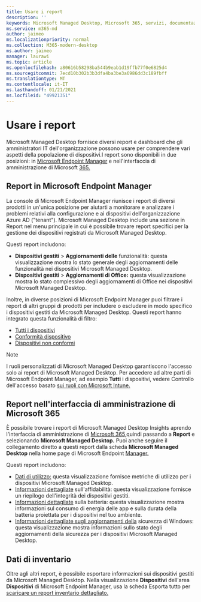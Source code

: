 ```yaml
---
title: Usare i report
description: ''
keywords: Microsoft Managed Desktop, Microsoft 365, servizi, documentazione
ms.service: m365-md
author: jaimeo
ms.localizationpriority: normal
ms.collection: M365-modern-desktop
ms.author: jaimeo
manager: laurawi
ms.topic: article
ms.openlocfilehash: a80616b58298ba544b9eab1d19ffb77f0e6825d4
ms.sourcegitcommit: 7ecd10b302b3b3dfa4ba3be3a6986dd3c189fbff
ms.translationtype: MT
ms.contentlocale: it-IT
ms.lasthandoff: 01/21/2021
ms.locfileid: "49921351"
---
```

# <a name="work-with-reports"></a>Usare i report

Microsoft Managed Desktop fornisce diversi report e dashboard che gli amministratori IT dell'organizzazione possono usare per comprendere vari aspetti della popolazione di dispositivi.I report sono disponibili in due posizioni: in [Microsoft Endpoint Manager](https://endpoint.microsoft.com) e nell'interfaccia di amministrazione di Microsoft [365.](https://admin.microsoft.com/adminportal/home?previewoff=false#/microsoftmanageddesktop) 

## <a name="reports-in-microsoft-endpoint-manager"></a>Report in Microsoft Endpoint Manager

La console di Microsoft Endpoint Manager riunisce i report di diversi prodotti in un'unica posizione per aiutarti a monitorare e analizzare i problemi relativi alla configurazione e ai dispositivi dell'organizzazione Azure AD ("tenant"). Microsoft Managed Desktop include  una sezione in Report nel menu principale in cui è possibile trovare report specifici per la gestione dei dispositivi registrati da Microsoft Managed Desktop.

Questi report includono:
- **Dispositivi gestiti**  >  **Aggiornamenti delle** funzionalità: questa visualizzazione mostra lo stato generale degli aggiornamenti delle funzionalità nei dispositivi Microsoft Managed Desktop.
- **Dispositivi gestiti**  >  **Aggiornamenti di Office:** questa visualizzazione mostra lo stato complessivo degli aggiornamenti di Office nei dispositivi Microsoft Managed Desktop.

Inoltre, in diverse posizioni di Microsoft Endpoint Manager puoi filtrare i report di altri gruppi di prodotti per includere o escludere in modo specifico i dispositivi gestiti da Microsoft Managed Desktop. Questi report hanno integrato questa funzionalità di filtro:

- [Tutti i dispositivi](https://docs.microsoft.com/mem/intune/remote-actions/device-management#get-to-your-devices)
- [Conformità dispositivo](https://docs.microsoft.com/mem/intune/fundamentals/reports#device-compliance-report-organizational)
- [Dispositivi non conformi](https://docs.microsoft.com/mem/intune/fundamentals/reports#noncompliant-devices-report-operational)

> [!NOTE]
> I ruoli personalizzati di Microsoft Managed Desktop garantiscono l'accesso solo ai report di Microsoft Managed Desktop. Per accedere ad altre parti di Microsoft Endpoint Manager, ad esempio **Tutti** i dispositivi, vedere Controllo dell'accesso basato [sui ruoli con Microsoft Intune.](https://docs.microsoft.com/mem/intune/fundamentals/role-based-access-control) 

## <a name="reports-in-microsoft-365-admin-center"></a>Report nell'interfaccia di amministrazione di Microsoft 365

È possibile trovare i report di Microsoft Managed Desktop Insights aprendo l'interfaccia di amministrazione di [Microsoft 365,](https://admin.microsoft.com/adminportal/home?previewoff=false#/microsoftmanageddesktop)quindi passando a **Report** e selezionando **Microsoft Managed Desktop.** Puoi anche seguire il collegamento diretto a questi report dalla scheda **Microsoft Managed Desktop** nella home page di Microsoft Endpoint [Manager.](https://endpoint.microsoft.com) 

Questi report includono: 

- [Dati di utilizzo:](usage-insights.md) questa visualizzazione fornisce metriche di utilizzo per i dispositivi Microsoft Managed Desktop.
- [Informazioni dettagliate](reliability-insights.md) sull'affidabilità: questa visualizzazione fornisce un riepilogo dell'integrità dei dispositivi gestiti.
- [Informazioni dettagliate](battery-insights.md) sulla batteria: questa visualizzazione mostra informazioni sul consumo di energia delle app e sulla durata della batteria proiettata per i dispositivi nel tuo ambiente.
- [Informazioni dettagliate sugli aggiornamenti della](security-update-insights.md) sicurezza di Windows: questa visualizzazione mostra informazioni sullo stato degli aggiornamenti della sicurezza per i dispositivi Microsoft Managed Desktop.

 ## <a name="inventory-data"></a>Dati di inventario

Oltre agli altri report, è possibile esportare informazioni sui dispositivi gestiti da Microsoft Managed Desktop. Nella visualizzazione **Dispositivi** dell'area **Dispositivi** di Microsoft  Endpoint Manager, usa la scheda Esporta tutto per [scaricare un report inventario dettagliato.](device-inventory-report.md)
